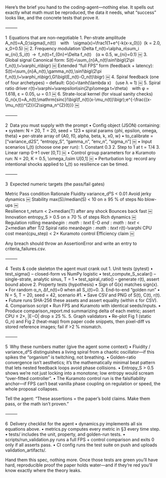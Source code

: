 Here’s the brief you hand to the coding-agent—nothing else.  It spells out exactly what math must be reproduced, the data it needs, what “success” looks like, and the concrete tests that prove it.

⸻

1 Equations that are non-negotiable
	1.	Per-strate amplitude
A_n(t)=A_0\;\sigma(I_n(t)) with \sigma(x)=\frac1{1+e^{-k(x-x_0)}} (k = 2.0, x_0=0.5)  ￼
	2.	Frequency modulation
\Delta f_n(t)=\alpha_n\sum_i w_{ni}\,S_i(t) → f_n(t)=f_{0n}+\Delta f_n(t) (α ≈ 0.5, w_{ni}=0.1)  ￼
	3.	Global signal
Canonical form:
S(t)=\sum_{n}A_n(t)\sin\!\bigl(2\pi f_n(t)\,t+\varphi_n\bigr)  ￼
Extended “full FPS” form (feedback + latency):
S(t)=\sum_{n}A_n(t)\,\gamma_n(t)\,\sin\!\bigl(2\pi f_n(t)\,t+\varphi_n\bigr)\,G\!\bigl(E_n(t)-O_n(t)\bigr)  ￼
	4.	Spiral feedback (one of four archetypes) – default:
G(x)=\tanh(\lambda x) (use λ ≈ 1)  ￼
	5.	Spiral ratio driver
r(t)=\varphi+\varepsilon\sin(2\pi\omega t+\theta) with φ = 1.618, ε = 0.05, ω = 0.1  ￼
	6.	Strate-local kernel (for visual sanity checks)
G_n(x,t)=A_n(t)\;\mathrm{sinc}\!\bigl(f_n(t)(x-\mu_n(t))\bigr)\;e^{-\frac{(x-\mu_n(t))^{2}}{2\sigma_n^{2}(t)}}  ￼

⸻

2 Data you must supply with the prompt
	•	Config object (JSON) containing:
	•	system: N = 20, T = 20, seed = 123
	•	spiral params {phi, epsilon, omega, theta}
	•	per-strate array of {A0, f0, alpha, beta, k, x0, w}
	•	to_calibrate = [“variance_d2S”, “entropy_S”, “gamma_n”, “env_n”, “sigma_n”]  ￼
	•	Input scenarios Iₙ(t) (choose one per run):
	1.	Constant 0.3
	2.	Step to 1 at t = T/4
	3.	Linear ramp 0→1 over [0,T]  ￼
	•	Control group parameters for a Kuramoto run: N = 20, K = 0.5, \omega_i\sim U[0,1]  ￼
	•	Perturbation log: record any intentional shocks applied to Iₙ(t) so resilience can be timed.

⸻

3 Expected numeric targets (the pass/fail gates)

Metric	Pass condition	Rationale
Fluidity  variance_d²S < 0.01	Avoid jerky dynamics  ￼	
Stability  max(S)/median(S) < 10 on ≥ 95 % of steps	No blow-ups  ￼	
Resilience t_return < 2×median(T) after any shock	Bounces back fast  ￼	
Innovation entropy_S > 0.5 on ≥ 70 % of steps	Rich dynamics  ￼	
Regulation rolling mean$begin:math:text$	E-O	$end:math:text$ < 2×median after T/2
Spiral ratio	mean$begin:math:text$	r(t)-\varphi
CPU cost mean(cpu_step) < 2× Kuramoto control	Efficiency claim  ￼	

Any breach should throw an AssertionError and write an entry to criteria_failures.csv.

⸻

4 Tests & code skeleton the agent must crank out
	1.	Unit tests (pytest)
	•	test_sigma() – closed-form vs NumPy logistic
	•	test_compute_S_scalar() – single-strate, analytic sinus, T = 1
	•	test_spiral_ratio() – generate r(t), assert bound above
	2.	Property tests (hypothesis)
	•	Sign of G(x) matches sign(x).
	•	For random α_n, Δf_n(t)=0 when all S_i(t)=0.
	3.	End-to-end “golden run”
	•	N = 5, T = 20, seed = 42, scenario #1.
	•	Save CSV and PNG of S(t), C(t), r(t).
	•	Future runs SHA-256 these assets and assert equality (within ε for CSV).
	4.	Comparison script
	•	Run FPS and Kuramoto with identical seeds/inputs.
	•	Produce comparison_report.md summarizing delta of each metric; assert CPU ≤ 2×, |E−O| drop ≥ 25 %.
	5.	Graph validators
	•	Re-plot Fig 1 (static G_n) and Fig 2 (heat-map) from paper code snippets, then pixel-diff vs stored reference images; fail if >2 % mismatch.

⸻

5 Why these numbers matter (give the agent some context)
	•	Fluidity / variance_d²S distinguishes a living spiral from a chaotic oscillator—if this spikes the “organism” is twitching, not breathing.
	•	Golden-ratio convergence isn’t aesthetics; it’s the mathematically minimal beat pattern that lets nested feedback loops avoid phase collisions.
	•	Entropy_S > 0.5 shows we’re not just locking into a monotone; low entropy would scream “over-fitted controller”.
	•	The Kuramoto control run is the falsifiability anchor—if FPS can’t beat vanilla phase coupling on regulation or speed, the whole proposal collapses.

Tell the agent: “These assertions = the paper’s bold claims.  Make them pass, or the math isn’t proven.”

⸻

6 Delivery checklist for the agent
	•	dynamics.py implements all six equations above.
	•	metrics.py computes every metric in §3 every time step.
	•	tests/ includes the unit, property, and golden-run tests.
	•	scripts/run_validation.py runs a full FPS + control comparison and exits 0 only if all asserts pass.
	•	CI config runs the test suite on push and uploads validation_artifacts/.

Hand them this spec, nothing more.  Once those tests are green you’ll have hard, reproducible proof the paper holds water—and if they’re red you’ll know exactly where the theory leaks.
